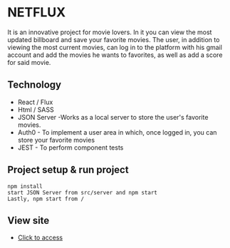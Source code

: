 # NETFLUX

It is an innovative project for movie lovers. In it you can view the most updated billboard and save your favorite movies. 
The user, in addition to viewing the most current movies, can log in to the platform with his gmail account and add the movies he wants to favorites, as well as add a score for said movie.

## Technology
- React / Flux
- Html / SASS
- JSON Server -Works as a local server to store the user's favorite movies.
- Auth0 - To implement a user area in which, once logged in, you can store your favorite movies
- JEST - To perform component tests

## Project setup & run project
```
npm install
start JSON Server from src/server and npm start
Lastly, npm start from /
```

## View site
- [Click to access](https://github.com/jesusrodriguezgonzalez)
